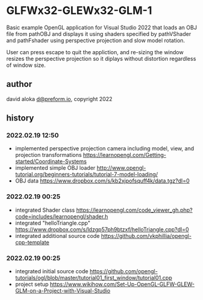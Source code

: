 # GLFWx32-GLEWx32-GLM-1

Basic example OpenGL application for Visual Studio 2022 that loads an OBJ file from pathOBJ and displays it using shaders specified by pathVShader and pathFshader using perspective projection and slow model rotation.

User can press escape to quit the appliction, and re-sizing the window resizes the perspective projection so it diplays without distortion regardless of window size.

## author

david aloka <d@preform.io>, copyright 2022

## history

### 2022.02.19 12:50
 * implemented perspective projection camera including model, view, and projection transformations
	https://learnopengl.com/Getting-started/Coordinate-Systems
 * implemented simple OBJ loader
	http://www.opengl-tutorial.org/beginners-tutorials/tutorial-7-model-loading/
 * OBJ data
	https://www.dropbox.com/s/kb2xjpofsquff4k/data.tgz?dl=0
### 2022.02.19 00:25
 * integrated Shader class
	https://learnopengl.com/code_viewer_gh.php?code=includes/learnopengl/shader.h
 * integrated "helloTriangle.cpp" 
	https://www.dropbox.com/s/ldzgp57ph9btzxf/helloTriangle.cpp?dl=0
 * integrated additional source code 
	https://github.com/vkphillia/opengl-cpp-template
### 2022.02.19 00:25
 * integrated initial source code 
	https://github.com/opengl-tutorials/ogl/blob/master/tutorial01_first_window/tutorial01.cpp
 * project setup 
	https://www.wikihow.com/Set-Up-OpenGL-GLFW-GLEW-GLM-on-a-Project-with-Visual-Studio